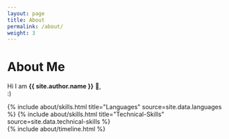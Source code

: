 ```yaml
---
layout: page
title: About
permalink: /about/
weight: 3
---
```


# **About Me**

Hi I am **{{ site.author.name }}** :wave:,<br>
:)

<div class="row">
{% include about/skills.html title="Languages" source=site.data.languages %}
{% include about/skills.html title="Technical-Skills" source=site.data.technical-skills %}
</div>

<div class="row">
{% include about/timeline.html %}
</div>